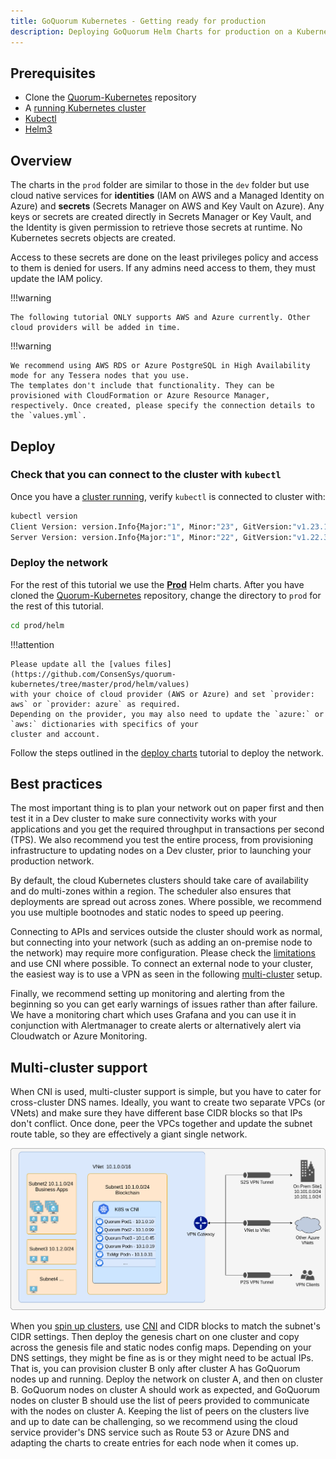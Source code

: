 ```yaml
---
title: GoQuorum Kubernetes - Getting ready for production
description: Deploying GoQuorum Helm Charts for production on a Kubernetes cluster
---
```


## Prerequisites

* Clone the [Quorum-Kubernetes](https://github.com/ConsenSys/quorum-kubernetes) repository
* A [running Kubernetes cluster](./create-cluster.md)
* [Kubectl](https://kubernetes.io/docs/tasks/tools/)
* [Helm3](https://helm.sh/docs/intro/install/)

## Overview

The charts in the `prod` folder are similar to those in the `dev` folder but use cloud native services for
**identities** (IAM on AWS and a Managed Identity on Azure) and **secrets** (Secrets Manager on AWS and Key Vault on
Azure). Any keys or secrets are created directly in Secrets Manager or Key Vault, and the Identity is given permission to
retrieve those secrets at runtime. No Kubernetes secrets objects are created.

Access to these secrets are done on the least privileges policy and access to them is denied for
users. If any admins need access to them, they must update the IAM policy.

!!!warning

    The following tutorial ONLY supports AWS and Azure currently. Other cloud providers will be added in time.

!!!warning

    We recommend using AWS RDS or Azure PostgreSQL in High Availability mode for any Tessera nodes that you use.
    The templates don't include that functionality. They can be provisioned with CloudFormation or Azure Resource Manager,
    respectively. Once created, please specify the connection details to the `values.yml`.

## Deploy

### Check that you can connect to the cluster with `kubectl`

Once you have a [cluster running](./create-cluster.md), verify `kubectl` is connected to cluster with:

```bash
kubectl version
Client Version: version.Info{Major:"1", Minor:"23", GitVersion:"v1.23.1", GitCommit:"86ec240af8cbd1b60bcc4c03c20da9b98005b92e", GitTreeState:"clean", BuildDate:"2021-12-16T11:41:01Z", GoVersion:"go1.17.5", Compiler:"gc", Platform:"linux/amd64"}
Server Version: version.Info{Major:"1", Minor:"22", GitVersion:"v1.22.3", GitCommit:"c92036820499fedefec0f847e2054d824aea6cd1", GitTreeState:"clean", BuildDate:"2021-10-27T18:35:25Z", GoVersion:"go1.16.9", Compiler:"gc", Platform:"linux/amd64"}
```

### Deploy the network

For the rest of this tutorial we use the **[Prod](https://github.com/ConsenSys/quorum-kubernetes/tree/master/prod)**
Helm charts. After you have cloned the [Quorum-Kubernetes](https://github.com/ConsenSys/quorum-kubernetes) repository,
change the directory to `prod` for the rest of this tutorial.

```bash
cd prod/helm
```

!!!attention

    Please update all the [values files](https://github.com/ConsenSys/quorum-kubernetes/tree/master/prod/helm/values)
    with your choice of cloud provider (AWS or Azure) and set `provider: aws` or `provider: azure` as required.
    Depending on the provider, you may also need to update the `azure:` or `aws:` dictionaries with specifics of your
    cluster and account.

Follow the steps outlined in the [deploy charts](./deploy-charts.md) tutorial to deploy the network.

## Best practices

The most important thing is to plan your network out on paper first and then test it in a Dev cluster to make sure
connectivity works with your applications and you get the required throughput in transactions per second (TPS).
We also recommend you test the entire process, from provisioning infrastructure to updating nodes on a
Dev cluster, prior to launching your production network.

By default, the cloud Kubernetes clusters should take care of availability and do multi-zones within a region.
The scheduler also ensures that deployments are spread out across zones.
Where possible, we recommend you use multiple bootnodes and static nodes to speed up peering.

Connecting to APIs and services outside the cluster should work as normal, but connecting into your network (such as
adding an on-premise node to the network) may require more configuration.
Please check the [limitations](./overview.md#limitations) and use CNI where possible.
To connect an external node to your cluster, the easiest way is to use a VPN as seen in the
following [multi-cluster](#multi-cluster-support) setup.

Finally, we recommend setting up monitoring and alerting from the beginning so you can get early warnings of issues
rather than after failure.
We have a monitoring chart which uses Grafana and you can use it in conjunction with Alertmanager to create alerts or
alternatively alert via Cloudwatch or Azure Monitoring.

## Multi-cluster support

When CNI is used, multi-cluster support is simple, but you have to cater for cross-cluster DNS names.
Ideally, you want to create two separate VPCs (or VNets) and make sure they have different base CIDR blocks so that IPs
don't conflict.
Once done, peer the VPCs together and update the subnet route table, so they are effectively a giant single network.

![multi-cluster](../../images/kubernetes/cni_peering.png)

When you [spin up clusters](./create-cluster.md), use [CNI](./overview.md#limitations) and CIDR blocks to match the
subnet's CIDR settings.
Then deploy the genesis chart on one cluster and copy across the genesis file and static nodes config maps.
Depending on your DNS settings, they might be fine as is or they might need to be actual IPs.
That is, you can provision cluster B only after cluster A has GoQuorum nodes up and running.
Deploy the network on cluster A, and then on cluster B.
GoQuorum nodes on cluster A should work as expected, and GoQuorum nodes on cluster B should use the list of peers provided to
communicate with the nodes on cluster A.
Keeping the list of peers on the clusters live and up to date can be challenging, so we recommend using the cloud
service provider's DNS service such as Route 53 or Azure DNS and adapting the charts to create entries for each node
when it comes up.
